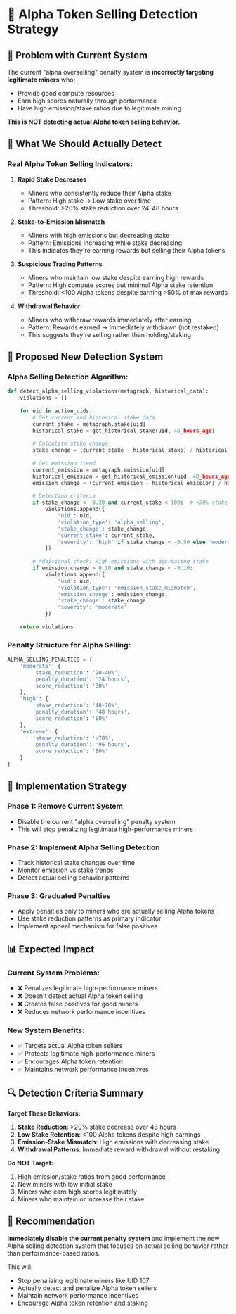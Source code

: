 # 🎯 Alpha Token Selling Detection Strategy

## 🚨 Problem with Current System

The current "alpha overselling" penalty system is **incorrectly targeting legitimate miners** who:
- Provide good compute resources
- Earn high scores naturally through performance
- Have high emission/stake ratios due to legitimate mining

**This is NOT detecting actual Alpha token selling behavior.**

## 🎯 What We Should Actually Detect

### **Real Alpha Token Selling Indicators:**

1. **Rapid Stake Decreases**
   - Miners who consistently reduce their Alpha stake
   - Pattern: High stake → Low stake over time
   - Threshold: >20% stake reduction over 24-48 hours

2. **Stake-to-Emission Mismatch**
   - Miners with high emissions but decreasing stake
   - Pattern: Emissions increasing while stake decreasing
   - This indicates they're earning rewards but selling their Alpha tokens

3. **Suspicious Trading Patterns**
   - Miners who maintain low stake despite earning high rewards
   - Pattern: High compute scores but minimal Alpha stake retention
   - Threshold: <100 Alpha tokens despite earning >50% of max rewards

4. **Withdrawal Behavior**
   - Miners who withdraw rewards immediately after earning
   - Pattern: Rewards earned → Immediately withdrawn (not restaked)
   - This suggests they're selling rather than holding/staking

## 🔧 Proposed New Detection System

### **Alpha Selling Detection Algorithm:**

```python
def detect_alpha_selling_violations(metagraph, historical_data):
    violations = []
    
    for uid in active_uids:
        # Get current and historical stake data
        current_stake = metagraph.stake[uid]
        historical_stake = get_historical_stake(uid, 48_hours_ago)
        
        # Calculate stake change
        stake_change = (current_stake - historical_stake) / historical_stake
        
        # Get emission trend
        current_emission = metagraph.emission[uid]
        historical_emission = get_historical_emission(uid, 48_hours_ago)
        emission_change = (current_emission - historical_emission) / historical_emission
        
        # Detection criteria
        if stake_change < -0.20 and current_stake < 100:  # >20% stake decrease + low stake
            violations.append({
                'uid': uid,
                'violation_type': 'alpha_selling',
                'stake_change': stake_change,
                'current_stake': current_stake,
                'severity': 'high' if stake_change < -0.50 else 'moderate'
            })
        
        # Additional check: High emissions with decreasing stake
        if emission_change > 0.10 and stake_change < -0.10:
            violations.append({
                'uid': uid,
                'violation_type': 'emission_stake_mismatch',
                'emission_change': emission_change,
                'stake_change': stake_change,
                'severity': 'moderate'
            })
    
    return violations
```

### **Penalty Structure for Alpha Selling:**

```python
ALPHA_SELLING_PENALTIES = {
    'moderate': {
        'stake_reduction': '20-40%',
        'penalty_duration': '24 hours',
        'score_reduction': '30%'
    },
    'high': {
        'stake_reduction': '40-70%', 
        'penalty_duration': '48 hours',
        'score_reduction': '60%'
    },
    'extreme': {
        'stake_reduction': '>70%',
        'penalty_duration': '96 hours', 
        'score_reduction': '80%'
    }
}
```

## 🎯 Implementation Strategy

### **Phase 1: Remove Current System**
- Disable the current "alpha overselling" penalty system
- This will stop penalizing legitimate high-performance miners

### **Phase 2: Implement Alpha Selling Detection**
- Track historical stake changes over time
- Monitor emission vs stake trends
- Detect actual selling behavior patterns

### **Phase 3: Graduated Penalties**
- Apply penalties only to miners who are actually selling Alpha tokens
- Use stake reduction patterns as primary indicator
- Implement appeal mechanism for false positives

## 📊 Expected Impact

### **Current System Problems:**
- ❌ Penalizes legitimate high-performance miners
- ❌ Doesn't detect actual Alpha token selling
- ❌ Creates false positives for good miners
- ❌ Reduces network performance incentives

### **New System Benefits:**
- ✅ Targets actual Alpha token sellers
- ✅ Protects legitimate high-performance miners
- ✅ Encourages Alpha token retention
- ✅ Maintains network performance incentives

## 🔍 Detection Criteria Summary

**Target These Behaviors:**
1. **Stake Reduction**: >20% stake decrease over 48 hours
2. **Low Stake Retention**: <100 Alpha tokens despite high earnings
3. **Emission-Stake Mismatch**: High emissions with decreasing stake
4. **Withdrawal Patterns**: Immediate reward withdrawal without restaking

**Do NOT Target:**
1. High emission/stake ratios from good performance
2. New miners with low initial stake
3. Miners who earn high scores legitimately
4. Miners who maintain or increase their stake

## 🎯 Recommendation

**Immediately disable the current penalty system** and implement the new Alpha selling detection system that focuses on actual selling behavior rather than performance-based ratios.

This will:
- Stop penalizing legitimate miners like UID 107
- Actually detect and penalize Alpha token sellers
- Maintain network performance incentives
- Encourage Alpha token retention and staking

